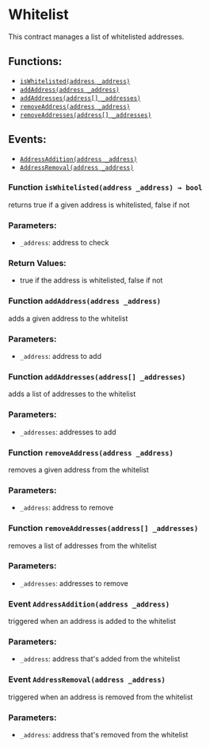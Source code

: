 # Whitelist

This contract manages a list of whitelisted addresses.

## Functions:

* [`isWhitelisted(address _address)`](whitelist.md#Whitelist-isWhitelisted-address-)
* [`addAddress(address _address)`](whitelist.md#Whitelist-addAddress-address-)
* [`addAddresses(address[] _addresses)`](whitelist.md#Whitelist-addAddresses-address---)
* [`removeAddress(address _address)`](whitelist.md#Whitelist-removeAddress-address-)
* [`removeAddresses(address[] _addresses)`](whitelist.md#Whitelist-removeAddresses-address---)

## Events:

* [`AddressAddition(address _address)`](whitelist.md#Whitelist-AddressAddition-address-)
* [`AddressRemoval(address _address)`](whitelist.md#Whitelist-AddressRemoval-address-)

### Function `isWhitelisted(address _address) → bool` <a id="Whitelist-isWhitelisted-address-"></a>

returns true if a given address is whitelisted, false if not

### Parameters:

* `_address`: address to check

### Return Values:

* true if the address is whitelisted, false if not

### Function `addAddress(address _address)` <a id="Whitelist-addAddress-address-"></a>

adds a given address to the whitelist

### Parameters:

* `_address`: address to add

### Function `addAddresses(address[] _addresses)` <a id="Whitelist-addAddresses-address---"></a>

adds a list of addresses to the whitelist

### Parameters:

* `_addresses`: addresses to add

### Function `removeAddress(address _address)` <a id="Whitelist-removeAddress-address-"></a>

removes a given address from the whitelist

### Parameters:

* `_address`: address to remove

### Function `removeAddresses(address[] _addresses)` <a id="Whitelist-removeAddresses-address---"></a>

removes a list of addresses from the whitelist

### Parameters:

* `_addresses`: addresses to remove

### Event `AddressAddition(address _address)` <a id="Whitelist-AddressAddition-address-"></a>

triggered when an address is added to the whitelist

### Parameters:

* `_address`: address that's added from the whitelist

### Event `AddressRemoval(address _address)` <a id="Whitelist-AddressRemoval-address-"></a>

triggered when an address is removed from the whitelist

### Parameters:

* `_address`: address that's removed from the whitelist

